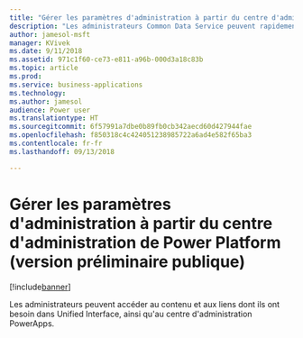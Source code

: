 ```yaml
---
title: "Gérer les paramètres d'administration à partir du centre d'administration de Power Platform"
description: "Les administrateurs Common Data Service peuvent rapidement accéder aux informations dans Unified Interface"
author: jamesol-msft
manager: KVivek
ms.date: 9/11/2018
ms.assetid: 971c1f60-ce73-e811-a96b-000d3a18c83b
ms.topic: article
ms.prod: 
ms.service: business-applications
ms.technology: 
ms.author: jamesol
audience: Power user
ms.translationtype: HT
ms.sourcegitcommit: 6f57991a7dbe0b89fb0cb342aecd60d427944fae
ms.openlocfilehash: f850318c4c424051238985722a6ad4e582f65ba3
ms.contentlocale: fr-fr
ms.lasthandoff: 09/13/2018

---
```

# <a name="manage-admin-settings-from-the-power-platform-admin-center-public-preview"></a>Gérer les paramètres d'administration à partir du centre d'administration de Power Platform (version préliminaire publique)


[!include[banner](../../includes/banner.md)]

Les administrateurs peuvent accéder au contenu et aux liens dont ils ont besoin dans Unified Interface, ainsi qu'au centre d'administration PowerApps.

